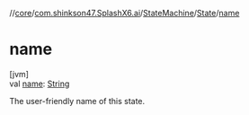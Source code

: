 //[core](../../../../index.md)/[com.shinkson47.SplashX6.ai](../../index.md)/[StateMachine](../index.md)/[State](index.md)/[name](name.md)

# name

[jvm]\
val [name](name.md): [String](https://kotlinlang.org/api/latest/jvm/stdlib/kotlin/-string/index.html)

The user-friendly name of this state.
